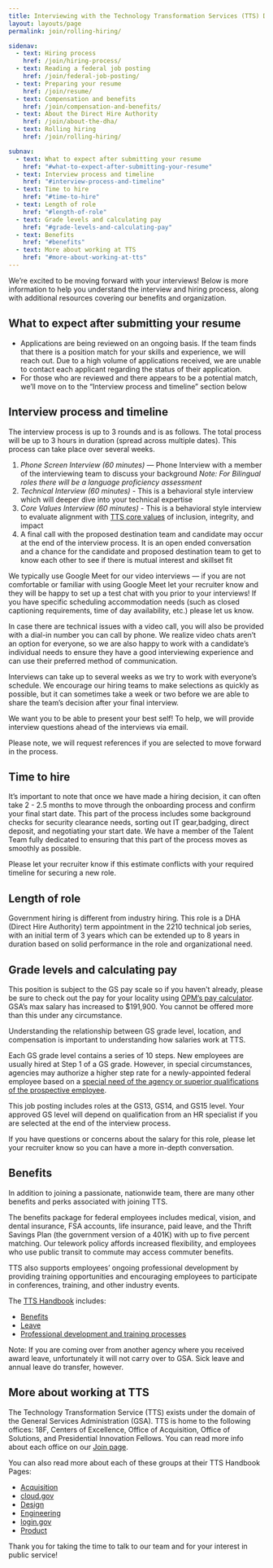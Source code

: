```yaml
---
title: Interviewing with the Technology Transformation Services (TTS) Design Team
layout: layouts/page
permalink: join/rolling-hiring/

sidenav:
  - text: Hiring process
    href: /join/hiring-process/
  - text: Reading a federal job posting
    href: /join/federal-job-posting/
  - text: Preparing your resume
    href: /join/resume/
  - text: Compensation and benefits
    href: /join/compensation-and-benefits/
  - text: About the Direct Hire Authority
    href: /join/about-the-dha/
  - text: Rolling hiring
    href: /join/rolling-hiring/

subnav:
  - text: What to expect after submitting your resume
    href: "#what-to-expect-after-submitting-your-resume"
  - text: Interview process and timeline
    href: "#interview-process-and-timeline"
  - text: Time to hire
    href: "#time-to-hire"
  - text: Length of role
    href: "#length-of-role"
  - text: Grade levels and calculating pay
    href: "#grade-levels-and-calculating-pay"
  - text: Benefits
    href: "#benefits"
  - text: More about working at TTS
    href: "#more-about-working-at-tts"
---
```


We’re excited to be moving forward with your interviews! Below is more information to help you understand the interview and hiring process, along with additional resources covering our benefits and organization.

## What to expect after submitting your resume

- Applications are being reviewed on an ongoing basis. If the team finds that there is a position match for your skills and experience, we will reach out. Due to a high volume of applications received, we are unable to contact each applicant regarding the status of their application.
- For those who are reviewed and there appears to be a potential match, we’ll move on to the “Interview process and timeline” section below

## Interview process and timeline

The interview process is up to 3 rounds and is as follows. The total process will be up to 3 hours in duration (spread across multiple dates). This process can take place over several weeks.

1. *Phone Screen Interview (60 minutes)* — Phone Interview with a member of the interviewing team to discuss your background *Note: For Bilingual roles there will be a language proficiency assessment*
2. *Technical Interview (60 minutes)* - This is a behavioral style interview which will deeper dive into your technical expertise
3. *Core Values Interview (60 minutes)* - This is a behavioral style interview to evaluate alignment with [TTS core values](https://handbook.tts.gsa.gov/about-us/tts-history/) of inclusion, integrity, and impact
4. A final call with the proposed destination team and candidate may occur at the end of the interview process. It is an open ended conversation and a chance for the candidate and proposed destination team to get to know each other to see if there is mutual interest and skillset fit

We typically use Google Meet for our video interviews — if you are not comfortable or familiar with using Google Meet let your recruiter know and they will be happy to set up a test chat with you prior to your interviews! If you have specific scheduling accommodation needs (such as closed captioning requirements, time of day availability, etc.) please let us know.

In case there are technical issues with a video call, you will also be provided with a dial-in number you can call by phone. We realize video chats aren’t an option for everyone, so we are also happy to work with a candidate’s individual needs to ensure they have a good interviewing experience and can use their preferred method of communication.

Interviews can take up to several weeks as we try to work with everyone’s schedule. We encourage our hiring teams to make selections as quickly as possible, but it can sometimes take a week or two before we are able to share the team’s decision after your final interview.

We want you to be able to present your best self! To help, we will provide interview questions ahead of the interviews via email.

Please note, we will request references if you are selected to move forward in the process.

## Time to hire

It’s important to note that once we have made a hiring decision, it can often take 2 - 2.5 months to move through the onboarding process and confirm your final start date. This part of the process includes some background checks for security clearance needs, sorting out IT gear,badging, direct deposit, and negotiating your start date. We have a member of the Talent Team fully dedicated to ensuring that this part of the process moves as smoothly as possible.

Please let your recruiter know if this estimate conflicts with your required timeline for securing a new role.

## Length of role

Government hiring is different from industry hiring. This role is a DHA (Direct Hire Authority) term appointment in the 2210 technical job series, with an initial term of 3 years which can be extended up to 8 years in duration based on solid performance in the role and organizational need.

## Grade levels and calculating pay

This position is subject to the GS pay scale so if you haven't already, please be sure to check out the pay for your locality using [OPM’s pay calculator](https://www.opm.gov/policy-data-oversight/pay-leave/salaries-wages/2024/general-schedule-gs-salary-calculator/). GSA’s max salary has increased to $191,900. You cannot be offered more than this under any circumstance.

Understanding the relationship between GS grade level, location, and compensation is important to understanding how salaries work at TTS.

Each GS grade level contains a series of 10 steps. New employees are usually hired at Step 1 of a GS grade. However, in special circumstances, agencies may authorize a higher step rate for a newly-appointed federal employee based on a [special need of the agency or superior qualifications of the prospective employee](https://www.opm.gov/policy-data-oversight/pay-leave/pay-administration/fact-sheets/superior-qualifications-and-special-needs-pay-setting-authority/).

This job posting includes roles at the GS13, GS14, and GS15 level. Your approved GS level will depend on qualification from an HR specialist if you are selected at the end of the interview process.

If you have questions or concerns about the salary for this role, please let your recruiter know so you can have a more in-depth conversation.

## Benefits

In addition to joining a passionate, nationwide team, there are many other benefits and perks associated with joining TTS.

The benefits package for federal employees includes medical, vision, and dental insurance, FSA accounts, life insurance, paid leave, and the Thrift Savings Plan (the government version of a 401K) with up to five percent matching. Our telework policy affords increased flexibility, and employees who use public transit to commute may access commuter benefits.

TTS also supports employees’ ongoing professional development by providing training opportunities and encouraging employees to participate in conferences, training, and other industry events.

The [TTS Handbook](https://handbook.18f.gov/) includes:
- [Benefits](https://handbook.18f.gov/benefits/)
- [Leave](https://handbook.18f.gov/benefits/#leave)
- [Professional development and training processes](https://handbook.18f.gov/attending-conferences/)
<!-- this doesn't exist any more - [Telework and virtual worker policy](https://handbook.18f.gov/telework/) -->


Note: If you are coming over from another agency where you received award leave, unfortunately it will not carry over to GSA. Sick leave and annual leave do transfer, however.

## More about working at TTS

The Technology Transformation Service (TTS) exists under the domain of the General Services Administration (GSA). TTS is home to the following offices: 18F, Centers of Excellence, Office of Acquisition, Office of Solutions, and Presidential Innovation Fellows. You can read more info about each office on our [Join page](https://join.tts.gsa.gov/tts-offices/).

You can also read more about each of these groups at their TTS Handbook Pages:
- [Acquisition](https://handbook.18f.gov/acqstack/) 
- [cloud.gov](https://cloud.gov/) 
- [Design](https://handbook.18f.gov/design/) 
- [Engineering](https://handbook.18f.gov/engineering/) 
- [login.gov](https://login.gov/) 
- [Product](https://handbook.18f.gov/product/) 
<!-- this doesn't exist any more  [Strategy](https://handbook.18f.gov/strategy/) -->

Thank you for taking the time to talk to our team and for your interest in public service!